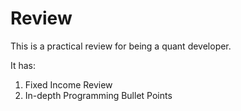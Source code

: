 # Review

This is a practical review for being a quant developer.

It has:
1. Fixed Income Review
2. In-depth Programming Bullet Points 
